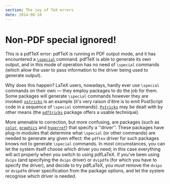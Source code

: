 ```yaml
---
section: The joy of TeX errors
date: 2014-06-10
---
```

# Non-PDF special ignored!

This is a pdfTeX error: pdfTeX is running in PDF output
mode, and it has encountered a 
[`\special`](FAQ-specials.md) command.  pdfTeX is
able to generate its own output, and in this mode of operation has no
need of `\special` commands (which allow the user to pass
information to the driver being used to generate output).

Why does this happen?  LaTeX users, nowadays, hardly ever use
`\special` commands on their own&nbsp;&mdash; they employ packages to do the
job for them.  Some packages will generate `\special` commands
however they are invoked: [`pstricks`](https://ctan.org/pkg/pstricks) is an example (it's very
raison d'&ecirc;tre is to emit PostScript code in a sequence of `\special`
commands).  [`Pstricks`](https://ctan.org/pkg/Pstricks) may be dealt with by other means (the
[`pdftricks`](https://ctan.org/pkg/pdftricks) package offers a usable technique).

More amenable to correction, but more confusing, are packages (such as
[`color`](https://ctan.org/pkg/color), [`graphics`](https://ctan.org/pkg/graphics) and [`hyperref`](https://ctan.org/pkg/hyperref)) that
specify a ''driver''.  These packages have plug-in modules that
determine what `\special` (or other commands) are needed to generate
any given effect: the `pdftex` driver for such packages knows not to
generate `\special` commands.  In most circumstances, you can let
the system itself choose which driver you need; in this case
everything will act properly when you switch to using pdfLaTeX.  If
you've been using `dvips` (and specifying the `dvips` driver)
or `dvipdfm` (for which you have to specify the driver), and
decide to try pdfLaTeX, you _must_ remove the `dvips` or
`dvipdfm` driver specification from the package options, and let the
system recognise which driver is needed.

